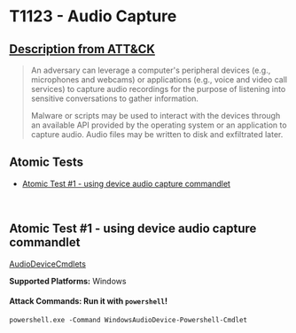 # T1123 - Audio Capture
## [Description from ATT&CK](https://attack.mitre.org/wiki/Technique/T1123)
<blockquote>An adversary can leverage a computer's peripheral devices (e.g., microphones and webcams) or applications (e.g., voice and video call services) to capture audio recordings for the purpose of listening into sensitive conversations to gather information.

Malware or scripts may be used to interact with the devices through an available API provided by the operating system or an application to capture audio. Audio files may be written to disk and exfiltrated later.</blockquote>

## Atomic Tests

- [Atomic Test #1 - using device audio capture commandlet](#atomic-test-1---using-device-audio-capture-commandlet)


<br/>

## Atomic Test #1 - using device audio capture commandlet
[AudioDeviceCmdlets](https://github.com/cdhunt/WindowsAudioDevice-Powershell-Cmdlet)

**Supported Platforms:** Windows



#### Attack Commands: Run it with `powershell`! 
```
powershell.exe -Command WindowsAudioDevice-Powershell-Cmdlet
```






<br/>
